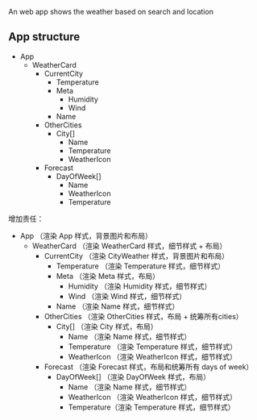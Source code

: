 An web app shows the weather based on search and location


## App structure

- App 
  - WeatherCard 
    - CurrentCity 
      - Temperature 
      - Meta 
        - Humidity 
        - Wind 
      - Name 
    - OtherCities 
      - City[] 
        - Name 
        - Temperature 
        - WeatherIcon 
    - Forecast
      - DayOfWeek[] 
        - Name 
        - WeatherIcon 
        - Temperature


增加责任：

- App （渲染 App 样式，背景图片和布局）
  - WeatherCard （渲染 WeatherCard 样式，细节样式 + 布局）
    - CurrentCity （渲染 CityWeather 样式，背景图片和布局）
      - Temperature （渲染 Temperature 样式，细节样式）
      - Meta （渲染 Meta 样式，布局）
        - Humidity （渲染 Humidity 样式，细节样式）
        - Wind （渲染 Wind 样式，细节样式）
      - Name （渲染 Name 样式，细节样式）
    - OtherCities （渲染 OtherCities 样式，布局 + 统筹所有cities）
      - City[] （渲染 City 样式，布局）
        - Name （渲染 Name 样式，细节样式）
        - Temperature （渲染 Temperature 样式，细节样式）
        - WeatherIcon （渲染 WeatherIcon 样式，细节样式）
    - Forecast （渲染 Forecast 样式，布局和统筹所有 days of week）
      - DayOfWeek[] （渲染 DayOfWeek 样式，布局）
        - Name （渲染 Name 样式，细节样式） 
        - WeatherIcon （渲染 WeatherIcon 样式，细节样式）
        - Temperature（渲染 Temperature 样式，细节样式）